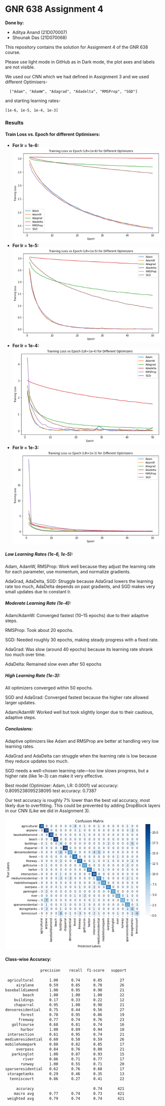 # GNR 638 Assignment 4

**Done by:**

- Aditya Anand (21D070007)
- Shounak Das (21D070068)


This repository contains the solution for Assignment 4 of the GNR 638 course.

Please use light mode in GitHub as in Dark mode, the plot axes and labels are not visible.


We used our CNN which we had defined in Assignment 3 and we used different Optimisers-
```
  ["Adam", "AdamW", "Adagrad", "Adadelta", "RMSProp", "SGD"]
  ```
and starting learning rates-
  ```
  [1e-6, 1e-5, 1e-4, 1e-3]
  ```

### Results

#### Train Loss vs. Epoch for different Optimisers:

- **For lr = 1e-6:**  
  ![rellr6u](lr6.png)  
- **For lr = 1e-5:**  
  ![lr5](lr5.png)  
- **For lr = 1e-4:**  
  ![lr4](lr4.png)  
- **For lr = 1e-3:**  
  ![lr3](lr3.png)  


##### Low Learning Rates (1e-6, 1e-5):

  Adam, AdamW, RMSProp: Work well because they adjust the learning rate for each parameter, use momentum, and normalize gradients.
  
  AdaGrad, AdaDelta, SGD: Struggle because AdaGrad lowers the learning rate too much, AdaDelta depends on past gradients, and SGD makes very small updates due to constant lr.
  
##### Moderate Learning Rate (1e-4):

  Adam/AdamW: Converged fastest (10–15 epochs) due to their adaptive steps.
  
  RMSProp: Took about 20 epochs.
  
  SGD: Needed roughly 30 epochs, making steady progress with a fixed rate.
  
  AdaGrad: Was slow (around 40 epochs) because its learning rate shrank too much over time.
  
  AdaDelta: Remained slow even after 50 epochs
  
##### High Learning Rate (1e-3):

  All optimizers converged within 50 epochs.
  
  SGD and AdaGrad: Converged fastest because the higher rate allowed larger updates.
  
  Adam/AdamW: Worked well but took slightly longer due to their cautious, adaptive steps.

##### Conclusions:
  Adaptive optimizers like Adam and RMSProp are better at handling very low learning rates.
  
  AdaGrad and AdaDelta can struggle when the learning rate is low because they reduce updates too much.
  
  SGD needs a well-chosen learning rate—too low slows progress, but a higher rate (like 1e-3) can make it very effective.

Best model (Optimizer: Adam, LR: 0.0001) val accuracy: 0.8095238095238095 test accuracy: 0.7387

Our test accuracy is roughly 7% lower than the best val accuracy, most likely due to overfitting. This could be prevented by adding DropBlock layers in our CNN (Like we did in Assignment 3).

![Confusion Matrix](confusion_matrix.png)



#### Class-wise Accuracy:
                    precision    recall  f1-score   support

     agricultural       1.00      0.74      0.85        27
         airplane       0.59      0.85      0.70        26
    baseballdiamond     1.00      0.95      0.98        21
            beach       1.00      1.00      1.00        22
        buildings       0.17      0.33      0.22        12
        chaparral       0.95      1.00      0.98        21
    denseresidential    0.75      0.44      0.56        27
           forest       0.78      0.95      0.86        19
          freeway       0.77      0.74      0.76        23
       golfcourse       0.68      0.81      0.74        16
           harbor       1.00      0.89      0.94        18
     intersection       0.61      0.95      0.74        21
    mediumresidential   0.60      0.58      0.59        26
    mobilehomepark      0.88      0.82      0.85        17
         overpass       0.84      0.76      0.80        21
       parkinglot       1.00      0.87      0.93        15
            river       0.86      0.71      0.77        17
           runway       1.00      0.55      0.71        20
    sparseresidential   0.62      0.76      0.68        17
     storagetanks       0.29      0.46      0.35        13
      tenniscourt       0.86      0.27      0.41        22

         accuracy                           0.74       421
        macro avg       0.77      0.74      0.73       421
     weighted avg       0.79      0.74      0.74       421
